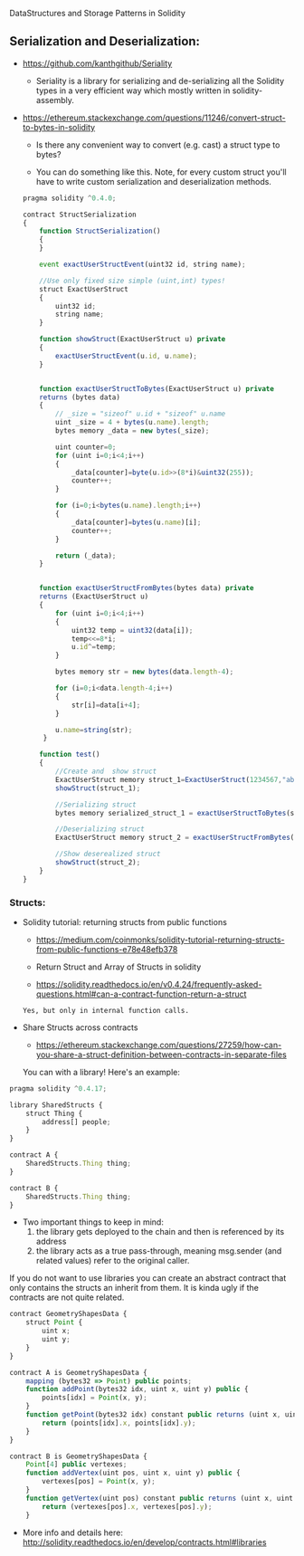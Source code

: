 DataStructures and Storage Patterns in Solidity

## Serialization and Deserialization:

- https://github.com/kanthgithub/Seriality

  - Seriality is a library for serializing and de-serializing all the Solidity types in a very efficient way which mostly written in solidity-assembly.

- https://ethereum.stackexchange.com/questions/11246/convert-struct-to-bytes-in-solidity

  - Is there any convenient way to convert (e.g. cast) a struct type to bytes?

   - You can do something like this. Note, for every custom struct you'll have to write custom serialization and deserialization methods.

    ```js
    pragma solidity ^0.4.0;

    contract StructSerialization
    {
        function StructSerialization()
        {
        }

        event exactUserStructEvent(uint32 id, string name);

        //Use only fixed size simple (uint,int) types!
        struct ExactUserStruct
        {
            uint32 id;
            string name;
        }

        function showStruct(ExactUserStruct u) private
        {
            exactUserStructEvent(u.id, u.name);
        }


        function exactUserStructToBytes(ExactUserStruct u) private
        returns (bytes data)
        {
            // _size = "sizeof" u.id + "sizeof" u.name
            uint _size = 4 + bytes(u.name).length;
            bytes memory _data = new bytes(_size);

            uint counter=0;
            for (uint i=0;i<4;i++)
            {
                _data[counter]=byte(u.id>>(8*i)&uint32(255));
                counter++;
            }

            for (i=0;i<bytes(u.name).length;i++)
            {
                _data[counter]=bytes(u.name)[i];
                counter++;
            }

            return (_data);
        }


        function exactUserStructFromBytes(bytes data) private
        returns (ExactUserStruct u)
        {
            for (uint i=0;i<4;i++)
            {
                uint32 temp = uint32(data[i]);
                temp<<=8*i;
                u.id^=temp;
            }

            bytes memory str = new bytes(data.length-4);

            for (i=0;i<data.length-4;i++)
            {
                str[i]=data[i+4];
            }

            u.name=string(str);
         }

        function test()
        {
            //Create and  show struct
            ExactUserStruct memory struct_1=ExactUserStruct(1234567,"abcdef");
            showStruct(struct_1);

            //Serializing struct
            bytes memory serialized_struct_1 = exactUserStructToBytes(struct_1);

            //Deserializing struct
            ExactUserStruct memory struct_2 = exactUserStructFromBytes(serialized_struct_1);

            //Show deserealized struct
            showStruct(struct_2);
        }
    }
    ```

### Structs:

- Solidity tutorial: returning structs from public functions

  - https://medium.com/coinmonks/solidity-tutorial-returning-structs-from-public-functions-e78e48efb378
  
   - Return Struct and Array of Structs in solidity

   - https://solidity.readthedocs.io/en/v0.4.24/frequently-asked-questions.html#can-a-contract-function-return-a-struct
   
   ```
   Yes, but only in internal function calls.
   ```
   
 - Share Structs across contracts
 
   - https://ethereum.stackexchange.com/questions/27259/how-can-you-share-a-struct-definition-between-contracts-in-separate-files
   
   You can with a library! Here's an example:

```js
pragma solidity ^0.4.17;

library SharedStructs {
    struct Thing {
        address[] people;
    }    
}

contract A {
    SharedStructs.Thing thing;
}

contract B {
    SharedStructs.Thing thing;
}
```

- Two important things to keep in mind: 
   1) the library gets deployed to the chain and then is referenced by its address
   2) the library acts as a true pass-through, meaning msg.sender (and related values) refer to the original caller.
   
If you do not want to use libraries you can create an abstract contract that only contains the structs an inherit from them. It is kinda ugly if the contracts are not quite related.

```js
contract GeometryShapesData {
    struct Point {
        uint x;
        uint y;
    }
}

contract A is GeometryShapesData {
    mapping (bytes32 => Point) public points;
    function addPoint(bytes32 idx, uint x, uint y) public { 
        points[idx] = Point(x, y);
    }
    function getPoint(bytes32 idx) constant public returns (uint x, uint y) {
        return (points[idx].x, points[idx].y);
    }
}

contract B is GeometryShapesData {
    Point[4] public vertexes;
    function addVertex(uint pos, uint x, uint y) public { 
        vertexes[pos] = Point(x, y);
    }
    function getVertex(uint pos) constant public returns (uint x, uint y) {
        return (vertexes[pos].x, vertexes[pos].y);
    }   
```   

 - More info and details here: http://solidity.readthedocs.io/en/develop/contracts.html#libraries
